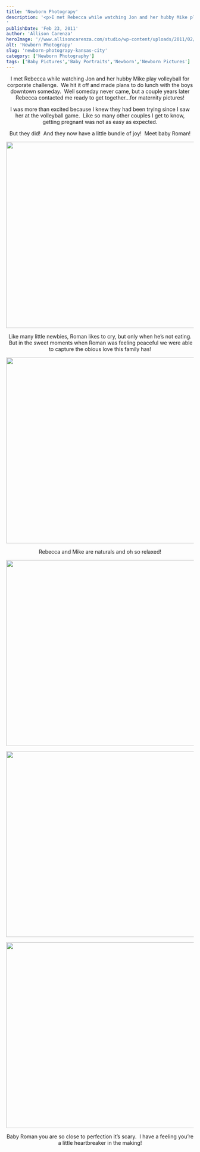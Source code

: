 ```yaml
---
title: 'Newborn Photograpy'
description: '<p>I met Rebecca while watching Jon and her hubby Mike play volleyball for corporate challenge.  We hit it off and [&hellip;]</p>
'
publishDate: 'Feb 23, 2011'
author: 'Allison Carenza'
heroImage: '//www.allisoncarenza.com/studio/wp-content/uploads/2011/02/sin2.jpg'
alt: 'Newborn Photograpy'
slug: 'newborn-photograpy-kansas-city'
category: ['Newborn Photography']
tags: ['Baby Pictures','Baby Portraits','Newborn','Newborn Pictures']
---
```


<p style="text-align: center;">I met Rebecca while watching Jon and her hubby Mike play volleyball for corporate challenge.  We hit it off and made plans to do lunch with the boys downtown someday.  Well someday never came, but a couple years later Rebecca contacted me ready to get together&#8230;for maternity pictures!</p>
<p style="text-align: center;">I was more than excited because I knew they had been trying since I saw her at the volleyball game.  Like so many other couples I get to know, getting pregnant was not as easy as expected.</p>
<p style="text-align: center;">But they did!  And they now have a little bundle of joy!  Meet baby Roman!</p>
<p style="text-align: center;">
<p style="text-align: center;"><a rel="attachment wp-att-2017" href="http://www.allisoncarenza.com/archives/2015/sin2"><img class="aligncenter size-full wp-image-2017" title="sin2" src="http://www.allisoncarenza.com/studio/wp-content/uploads/2011/02/sin2.jpg" alt="" width="751" height="500" /></a></p>
<p style="text-align: center;">Like many little newbies, Roman likes to cry, but only when he&#8217;s not eating.  But in the sweet moments when Roman was feeling peaceful we were able to capture the obious love this family has!</p>
<p style="text-align: center;"><a rel="attachment wp-att-2020" href="http://www.allisoncarenza.com/archives/2015/sin5"><img class="aligncenter size-full wp-image-2020" title="sin5" src="http://www.allisoncarenza.com/studio/wp-content/uploads/2011/02/sin5.jpg" alt="" width="700" height="499" /></a></p>
<p style="text-align: center;">Rebecca and Mike are naturals and oh so relaxed!</p>
<p style="text-align: center;"><a rel="attachment wp-att-2019" href="http://www.allisoncarenza.com/archives/2015/sin4"><img class="aligncenter size-full wp-image-2019" title="sin4" src="http://www.allisoncarenza.com/studio/wp-content/uploads/2011/02/sin4.jpg" alt="" width="750" height="499" /></a></p>
<p style="text-align: center;">
<p style="text-align: center;"><a rel="attachment wp-att-2016" href="http://www.allisoncarenza.com/archives/2015/sin1"><img class="aligncenter size-full wp-image-2016" title="sin1" src="http://www.allisoncarenza.com/studio/wp-content/uploads/2011/02/sin1.jpg" alt="" width="700" height="499" /></a></p>
<p style="text-align: center;">
<p style="text-align: center;"><a rel="attachment wp-att-2018" href="http://www.allisoncarenza.com/archives/2015/sin3"><img class="aligncenter size-full wp-image-2018" title="sin3" src="http://www.allisoncarenza.com/studio/wp-content/uploads/2011/02/sin3.jpg" alt="" width="750" height="499" /></a></p>
<p style="text-align: center;">Baby Roman you are so close to perfection it&#8217;s scary.  I have a feeling you&#8217;re a little heartbreaker in the making!</p>
<p style="text-align: center;">
